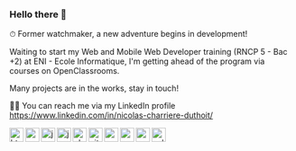 ### Hello there 👋

⏱ Former watchmaker, a new adventure begins in development!

Waiting to start my Web and Mobile Web Developer training (RNCP 5 - Bac +2) at ENI - Ecole Informatique, I'm getting ahead of the program via courses on OpenClassrooms.

Many projects are in the works, stay in touch!

👨‍💻 You can reach me via my LinkedIn profile  https://www.linkedin.com/in/nicolas-charriere-duthoit/

<img align="left" alt="html5" width="25px" src="https://cdn.jsdelivr.net/gh/devicons/devicon/icons/html5/html5-original.svg" />
<img align="left" alt="css3" width="25px" src="https://cdn.jsdelivr.net/gh/devicons/devicon/icons/css3/css3-original.svg" />
<img align="left" alt="javascript" width="25px" src="https://cdn.jsdelivr.net/gh/devicons/devicon/icons/javascript/javascript-original.svg" />
<img align="left" alt="java" width="25px" src="https://cdn.jsdelivr.net/gh/devicons/devicon/icons/java/java-original.svg" />
<img align="left" alt="php" width="25px" src="https://cdn.jsdelivr.net/gh/devicons/devicon/icons/php/php-plain.svg" />
<img align="left" alt="git" width="25px" src="https://cdn.jsdelivr.net/gh/devicons/devicon/icons/git/git-original.svg" />
<img align="left" alt="android" width="25px" src="https://cdn.jsdelivr.net/gh/devicons/devicon/icons/android/android-plain.svg" />
<img align="left" alt="symfony" width="25px" src="https://cdn.jsdelivr.net/gh/devicons/devicon/icons/symfony/symfony-original.svg" />
<img align="left" alt="wordpress" width="25px" src="https://cdn.jsdelivr.net/gh/devicons/devicon/icons/wordpress/wordpress-plain.svg" />
<img align="left" alt="sqlserver" width="25px" src="https://cdn.jsdelivr.net/gh/devicons/devicon/icons/microsoftsqlserver/microsoftsqlserver-plain.svg" />


